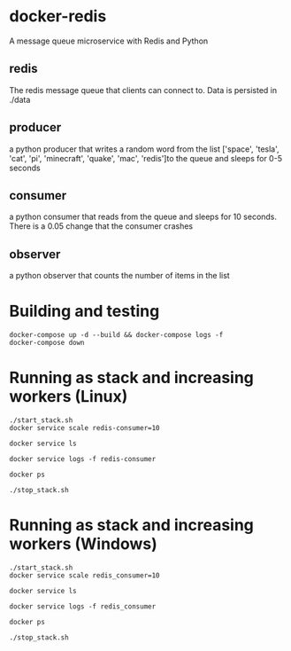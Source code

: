 # docker-redis
A message queue microservice with Redis and Python

## redis
The redis message queue that clients can connect to. Data is persisted in ./data

## producer
a python producer that writes a random word from the list ['space', 'tesla', 'cat', 'pi', 'minecraft', 'quake', 'mac', 'redis']to the queue and sleeps for 0-5 seconds

## consumer
a python consumer that reads from the queue and sleeps for 10 seconds. There is a 0.05 change that the consumer crashes

## observer
a python observer that counts the number of items in the list

# Building and testing

    docker-compose up -d --build && docker-compose logs -f
    docker-compose down

# Running as stack and increasing workers (Linux)

    ./start_stack.sh
    docker service scale redis-consumer=10

    docker service ls

    docker service logs -f redis-consumer

    docker ps

    ./stop_stack.sh

# Running as stack and increasing workers (Windows)

    ./start_stack.sh
    docker service scale redis_consumer=10

    docker service ls

    docker service logs -f redis_consumer

    docker ps

    ./stop_stack.sh

